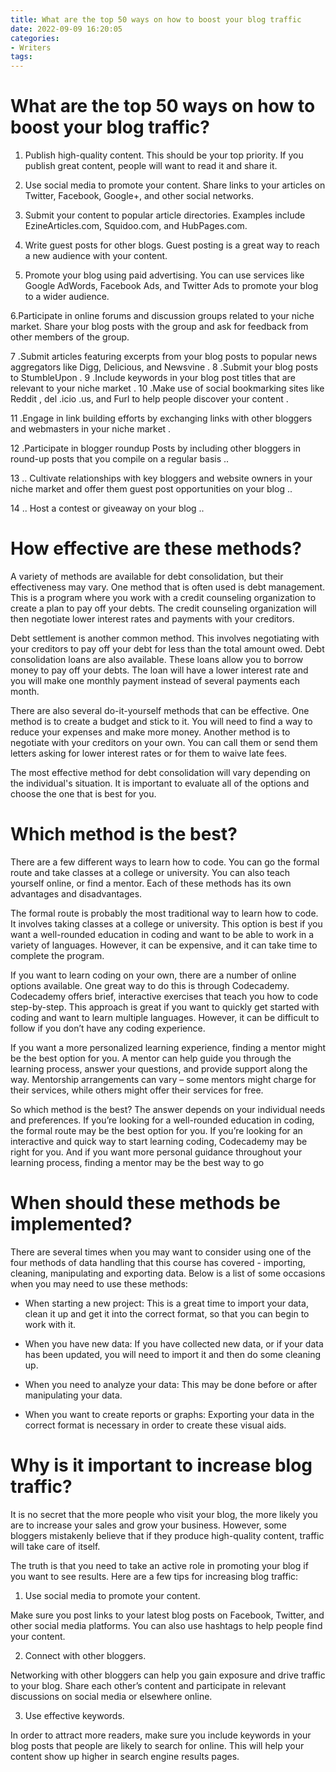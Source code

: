 ```yaml
---
title: What are the top 50 ways on how to boost your blog traffic
date: 2022-09-09 16:20:05
categories:
- Writers
tags:
---
```



#  What are the top 50 ways on how to boost your blog traffic?

1. Publish high-quality content. This should be your top priority. If you publish great content, people will want to read it and share it.

2. Use social media to promote your content. Share links to your articles on Twitter, Facebook, Google+, and other social networks.

3. Submit your content to popular article directories. Examples include EzineArticles.com, Squidoo.com, and HubPages.com.

4. Write guest posts for other blogs. Guest posting is a great way to reach a new audience with your content.

5. Promote your blog using paid advertising. You can use services like Google AdWords, Facebook Ads, and Twitter Ads to promote your blog to a wider audience.

6.Participate in online forums and discussion groups related to your niche market. Share your blog posts with the group and ask for feedback from other members of the group.

7 .Submit articles featuring excerpts from your blog posts to popular news aggregators like Digg, Delicious, and Newsvine . 
8 .Submit your blog posts to StumbleUpon . 
9 .Include keywords in your blog post titles that are relevant to your niche market . 
10 .Make use of social bookmarking sites like Reddit , del .icio .us, and Furl to help people discover your content . 

11 .Engage in link building efforts by exchanging links with other bloggers and webmasters in your niche market . 

12 .Participate in blogger roundup Posts by including other bloggers in round-up posts that you compile on a regular basis ..

13 .. Cultivate relationships with key bloggers and website owners in your niche market and offer them guest post opportunities on your blog ..

14 .. Host a contest or giveaway on your blog ..

#  How effective are these methods?

A variety of methods are available for debt consolidation, but their effectiveness may vary. One method that is often used is debt management. This is a program where you work with a credit counseling organization to create a plan to pay off your debts. The credit counseling organization will then negotiate lower interest rates and payments with your creditors.

Debt settlement is another common method. This involves negotiating with your creditors to pay off your debt for less than the total amount owed. Debt consolidation loans are also available. These loans allow you to borrow money to pay off your debts. The loan will have a lower interest rate and you will make one monthly payment instead of several payments each month.

There are also several do-it-yourself methods that can be effective. One method is to create a budget and stick to it. You will need to find a way to reduce your expenses and make more money. Another method is to negotiate with your creditors on your own. You can call them or send them letters asking for lower interest rates or for them to waive late fees.

The most effective method for debt consolidation will vary depending on the individual's situation. It is important to evaluate all of the options and choose the one that is best for you.

#  Which method is the best? 

There are a few different ways to learn how to code. You can go the formal route and take classes at a college or university. You can also teach yourself online, or find a mentor. Each of these methods has its own advantages and disadvantages.

The formal route is probably the most traditional way to learn how to code. It involves taking classes at a college or university. This option is best if you want a well-rounded education in coding and want to be able to work in a variety of languages. However, it can be expensive, and it can take time to complete the program.

If you want to learn coding on your own, there are a number of online options available. One great way to do this is through Codecademy. Codecademy offers brief, interactive exercises that teach you how to code step-by-step. This approach is great if you want to quickly get started with coding and want to learn multiple languages. However, it can be difficult to follow if you don’t have any coding experience.

If you want a more personalized learning experience, finding a mentor might be the best option for you. A mentor can help guide you through the learning process, answer your questions, and provide support along the way. Mentorship arrangements can vary – some mentors might charge for their services, while others might offer their services for free. 

So which method is the best? The answer depends on your individual needs and preferences. If you’re looking for a well-rounded education in coding, the formal route may be the best option for you. If you’re looking for an interactive and quick way to start learning coding, Codecademy may be right for you. And if you want more personal guidance throughout your learning process, finding a mentor may be the best way to go

#  When should these methods be implemented?

There are several times when you may want to consider using one of the four methods of data handling that this course has covered - importing, cleaning, manipulating and exporting data. Below is a list of some occasions when you may need to use these methods:

- When starting a new project: This is a great time to import your data, clean it up and get it into the correct format, so that you can begin to work with it.

- When you have new data: If you have collected new data, or if your data has been updated, you will need to import it and then do some cleaning up.

- When you need to analyze your data: This may be done before or after manipulating your data.

- When you want to create reports or graphs: Exporting your data in the correct format is necessary in order to create these visual aids.

#  Why is it important to increase blog traffic?

It is no secret that the more people who visit your blog, the more likely you are to increase your sales and grow your business. However, some bloggers mistakenly believe that if they produce high-quality content, traffic will take care of itself.

The truth is that you need to take an active role in promoting your blog if you want to see results. Here are a few tips for increasing blog traffic:

1. Use social media to promote your content.

Make sure you post links to your latest blog posts on Facebook, Twitter, and other social media platforms. You can also use hashtags to help people find your content.

2. Connect with other bloggers.

Networking with other bloggers can help you gain exposure and drive traffic to your blog. Share each other’s content and participate in relevant discussions on social media or elsewhere online.

3. Use effective keywords.

In order to attract more readers, make sure you include keywords in your blog posts that people are likely to search for online. This will help your content show up higher in search engine results pages.
